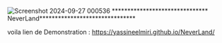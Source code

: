 ![Screenshot 2024-09-27 000536](https://github.com/user-attachments/assets/d96883c1-d039-49b7-8ccc-004cf0c90780)
******************************* N e v e r L a n d *******************************

 
voila lien de Demonstration : https://yassineelmiri.github.io/NeverLand/ 

